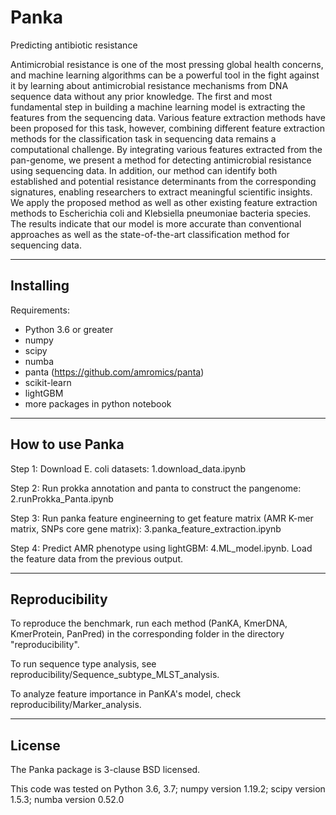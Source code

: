 Panka
====
Predicting antibiotic resistance 

Antimicrobial resistance is one of the most pressing global health concerns, and machine learning algorithms can be a powerful tool in the fight against it by learning about antimicrobial resistance mechanisms from DNA sequence data without any prior knowledge. The first and most fundamental step in building a machine learning model is extracting the features from the sequencing data. Various feature extraction methods have been proposed for this task, however, combining different feature extraction methods for the classification task in sequencing data remains a computational challenge. By integrating various features extracted from the pan-genome, we present a method for detecting antimicrobial resistance using sequencing data. In addition, our method can identify both established and potential resistance determinants from the corresponding signatures, enabling researchers to extract meaningful scientific insights. We apply the proposed method as well as other existing feature extraction methods to Escherichia coli and Klebsiella pneumoniae bacteria species. The results indicate that our model is more accurate than conventional approaches as well as the state-of-the-art classification method for sequencing data. 

----------
Installing
----------

Requirements:

* Python 3.6 or greater
* numpy
* scipy
* numba
* panta (https://github.com/amromics/panta)
* scikit-learn
* lightGBM
* more packages in python notebook

---------------
How to use Panka
---------------

Step 1: Download E. coli datasets: 1.download_data.ipynb

Step 2: Run prokka annotation and panta to construct the pangenome: 2.runProkka_Panta.ipynb

Step 3: Run panka feature engineerning to get feature matrix (AMR K-mer matrix, SNPs core gene matrix): 3.panka_feature_extraction.ipynb <br/>

Step 4: Predict AMR phenotype using lightGBM: 4.ML_model.ipynb. Load the feature data from the previous output.

---------------
Reproducibility
---------------

To reproduce the benchmark, run each method (PanKA, KmerDNA, KmerProtein, PanPred) in the corresponding folder in the directory "reproducibility".

To run sequence type analysis, see reproducibility/Sequence_subtype_MLST_analysis.

To analyze feature importance in PanKA's model, check reproducibility/Marker_analysis.

-------
License
-------

The Panka package is 3-clause BSD licensed.

This code was tested on 
Python 3.6, 3.7; numpy version 1.19.2; scipy version 1.5.3; numba version 0.52.0 


